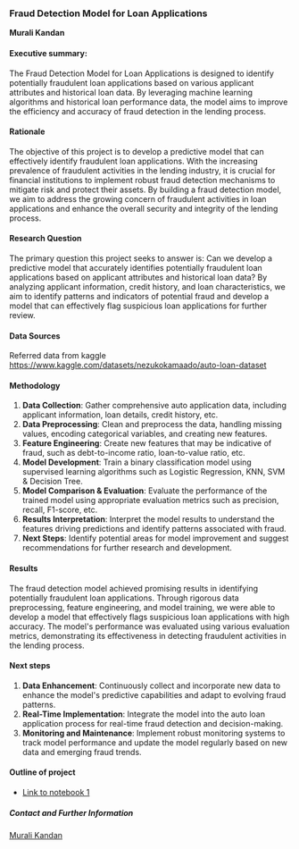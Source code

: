 ### Fraud Detection Model for Loan Applications

**Murali Kandan**

#### Executive summary:
The Fraud Detection Model for Loan Applications is designed to identify potentially fraudulent loan applications based on various applicant attributes and historical loan data. By leveraging machine learning algorithms and historical loan performance data, the model aims to improve the efficiency and accuracy of fraud detection in the lending process.

#### Rationale
The objective of this project is to develop a predictive model that can effectively identify fraudulent loan applications. With the increasing prevalence of fraudulent activities in the lending industry, it is crucial for financial institutions to implement robust fraud detection mechanisms to mitigate risk and protect their assets. By building a fraud detection model, we aim to address the growing concern of fraudulent activities in loan applications and enhance the overall security and integrity of the lending process.

#### Research Question
The primary question this project seeks to answer is: Can we develop a predictive model that accurately identifies potentially fraudulent loan applications based on applicant attributes and historical loan data? By analyzing applicant information, credit history, and loan characteristics, we aim to identify patterns and indicators of potential fraud and develop a model that can effectively flag suspicious loan applications for further review.

#### Data Sources
Referred data from kaggle
https://www.kaggle.com/datasets/nezukokamaado/auto-loan-dataset

#### Methodology
1. **Data Collection**: Gather comprehensive auto application data, including applicant information, loan details, credit history, etc.
2. **Data Preprocessing**: Clean and preprocess the data, handling missing values, encoding categorical variables, and creating new features.
3. **Feature Engineering**: Create new features that may be indicative of fraud, such as debt-to-income ratio, loan-to-value ratio, etc.
4. **Model Development**: Train a binary classification model using supervised learning algorithms such as Logistic Regression, KNN, SVM & Decision Tree.
5. **Model Comparison & Evaluation**: Evaluate the performance of the trained model using appropriate evaluation metrics such as precision, recall, F1-score, etc.
6. **Results Interpretation**: Interpret the model results to understand the features driving predictions and identify patterns associated with fraud.
7. **Next Steps**: Identify potential areas for model improvement and suggest recommendations for further research and development.

#### Results
The fraud detection model achieved promising results in identifying potentially fraudulent loan applications. Through rigorous data preprocessing, feature engineering, and model training, we were able to develop a model that effectively flags suspicious loan applications with high accuracy. The model's performance was evaluated using various evaluation metrics, demonstrating its effectiveness in detecting fraudulent activities in the lending process.

#### Next steps
1. **Data Enhancement**: Continuously collect and incorporate new data to enhance the model's predictive capabilities and adapt to evolving fraud patterns.
2. **Real-Time Implementation**: Integrate the model into the auto loan application process for real-time fraud detection and decision-making.
3. **Monitoring and Maintenance**: Implement robust monitoring systems to track model performance and update the model regularly based on new data and emerging fraud trends.

#### Outline of project

- [Link to notebook 1](https://github.com/muralikandan/fraud_detection/blob/main/fraud_detection_model.ipynb)


##### Contact and Further Information
[Murali Kandan](https://www.linkedin.com/in/muralikandan/)
